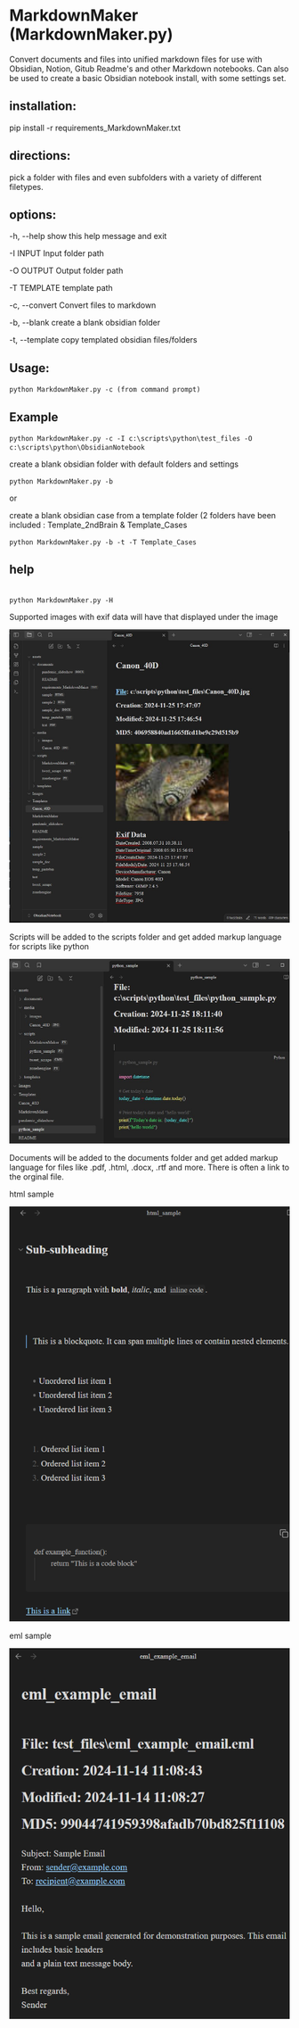 # MarkdownMaker (MarkdownMaker.py)
Convert documents and files into unified markdown files for use with Obsidian, Notion, Gitub Readme's and other Markdown notebooks.
Can also be used to create a basic Obsidian notebook install, with some settings set. 


## installation:

pip install -r requirements_MarkdownMaker.txt

## directions:
pick a folder with files and even subfolders with a variety of different filetypes. 

## options:

-h, --help	show this help message and exit

-I INPUT	Input folder path

-O OUTPUT	Output folder path

-T TEMPLATE	template path

-c, --convert 	Convert files to markdown

-b, --blank	create a blank obsidian folder

-t, --template	copy templated obsidian files/folders

  
## Usage:


```
python MarkdownMaker.py -c (from command prompt) 
```

## Example
```
python MarkdownMaker.py -c -I c:\scripts\python\test_files -O c:\scripts\python\ObsidianNotebook
```


create a blank obsidian folder with default folders and settings
```
python MarkdownMaker.py -b 
```

or

create a blank obsidian case from a template folder (2 folders have been included : Template_2ndBrain & Template_Cases
```
python MarkdownMaker.py -b -t -T Template_Cases
```

## help

```

python MarkdownMaker.py -H
```


Supported images with exif data will have that displayed under the image


![sample output](images/ScreenshotExifData1.jpg)


Scripts will be added to the scripts folder and get added markup language for scripts like python


![sample output](images/python_sample1.jpg)

 
Documents will be added to the documents folder and get added markup language for files like .pdf, .html, .docx, .rtf and more.
There is often a link to the orginal file.

html sample

![sample output](images/html_sample1.png)


eml sample

![sample output](images/eml_sample1.png)





